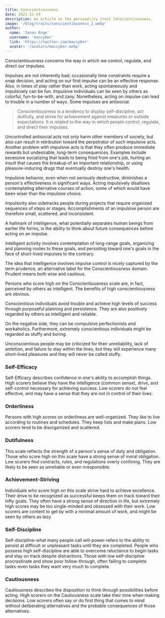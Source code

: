 ```yaml
---
title: Conscientiousness
date: 2021-12-24
description: An article on the personality trait Conscientiousness.
image: '/blog/traits/conscientiousness_2.webp'
author:
  name: 'Jonas Enge'
  username: 'maccyber'
  link: 'https://twitter.com/maccyber'
  avatar: '/avatars/maccyber.webp'
---
```


Conscientiousness concerns the way in which we control, regulate, and direct our impulses.

Impulses are not inherently bad; occasionally time constraints require a snap decision, and acting on our first impulse can be an effective response. Also, in times of play rather than work, acting spontaneously and impulsively can be fun. Impulsive individuals can be seen by others as colorful, fun-to-be-with, and zany. Nonetheless, acting on impulse can lead to trouble in a number of ways. Some impulses are antisocial.

> Conscientiousness is a tendency to display self-discipline, act dutifully, and strive for achievement against measures or outside expectations. It is related to the way in which people control, regulate, and direct their impulses.

Uncontrolled antisocial acts not only harm other members of society, but also can result in retribution toward the perpetrator of such impulsive acts.
Another problem with impulsive acts is that they often produce immediate rewards but undesirable, long-term consequences.
Examples include excessive socializing that leads to being fired from one's job, hurling an insult that causes the breakup of an important relationship, or using pleasure-inducing drugs that eventually destroy one's health.

Impulsive behavior, even when not seriously destructive, diminishes a person's effectiveness in significant ways. Acting impulsively disallows contemplating alternative courses of action, some of which would have been wiser than the impulsive choice.

Impulsivity also sidetracks people during projects that require organized sequences of steps or stages. Accomplishments of an impulsive person are therefore small, scattered, and inconsistent.

A hallmark of intelligence, what potentially separates human beings from earlier life forms, is the ability to think about future consequences before acting on an impulse.

Intelligent activity involves contemplation of long-range goals, organizing and planning routes to these goals, and persisting toward one's goals in the face of short-lived impulses to the contrary.

The idea that intelligence involves impulse control is nicely captured by the term prudence, an alternative label for the Conscientiousness domain. Prudent means both wise and cautious.

Persons who score high on the Conscientiousness scale are, in fact, perceived by others as intelligent. The benefits of high conscientiousness are obvious.

Conscientious individuals avoid trouble and achieve high levels of success through purposeful planning and persistence. They are also positively regarded by others as intelligent and reliable.

On the negative side, they can be compulsive perfectionists and workaholics. Furthermore, extremely conscientious individuals might be regarded as stuffy and boring.

Unconscientious people may be criticized for their unreliability, lack of ambition, and failure to stay within the lines, but they will experience many short-lived pleasures and they will never be called stuffy.

### Self-Efficacy

Self-Efficacy describes confidence in one's ability to accomplish things. High scorers believe they have the intelligence (common sense), drive, and self-control necessary for achieving success. Low scorers do not feel effective, and may have a sense that they are not in control of their lives.

### Orderliness

Persons with high scores on orderliness are well-organized. They like to live according to routines and schedules. They keep lists and make plans. Low scorers tend to be disorganized and scattered.

### Dutifulness

This scale reflects the strength of a person's sense of duty and obligation. Those who score high on this scale have a strong sense of moral obligation. Low scorers find contracts, rules, and regulations overly confining. They are likely to be seen as unreliable or even irresponsible.

### Achievement-Striving

Individuals who score high on this scale strive hard to achieve excellence. Their drive to be recognized as successful keeps them on track toward their lofty goals. They often have a strong sense of direction in life, but extremely high scores may be too single-minded and obsessed with their work. Low scorers are content to get by with a minimal amount of work, and might be seen by others as lazy.

### Self-Discipline

Self-discipline-what many people call will-power-refers to the ability to persist at difficult or unpleasant tasks until they are completed. People who possess high self-discipline are able to overcome reluctance to begin tasks and stay on track despite distractions. Those with low self-discipline procrastinate and show poor follow-through, often failing to complete tasks-even tasks they want very much to complete.

### Cautiousness

Cautiousness describes the disposition to think through possibilities before acting. High scorers on the Cautiousness scale take their time when making decisions. Low scorers often say or do first thing that comes to mind without deliberating alternatives and the probable consequences of those alternatives.

